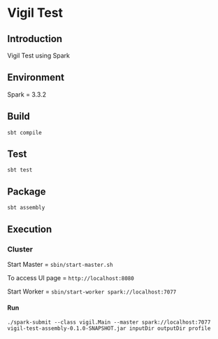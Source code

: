 # Vigil Test

## Introduction

Vigil Test using Spark

## Environment

Spark = 3.3.2

## Build

`sbt compile`

## Test

`sbt test`

## Package

`sbt assembly`

## Execution

### Cluster

Start Master = `sbin/start-master.sh`

To access UI page = `http://localhost:8080`

Start Worker = `sbin/start-worker spark://localhost:7077`

#### Run

`./spark-submit --class vigil.Main --master spark://localhost:7077 vigil-test-assembly-0.1.0-SNAPSHOT.jar inputDir outputDir profile`
